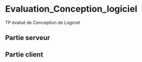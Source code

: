 # Evaluation_Conception_logiciel
TP évalué de Conception de Logiciel

## Partie serveur



## Partie client
